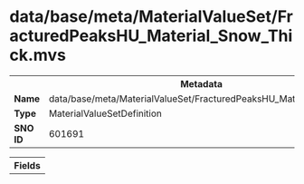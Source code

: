 <h1>data/base/meta/MaterialValueSet/FracturedPeaksHU_Material_Snow_Thick.mvs</h1><table><tr><th colspan="100%">Metadata</th></tr><tr><td><b>Name</b></td><td>data/base/meta/MaterialValueSet/FracturedPeaksHU_Material_Snow_Thick.mvs</td></tr><tr><td><b>Type</b></td><td>MaterialValueSetDefinition</td></tr><tr><td><b>SNO ID</b></td><td>601691</td></tr></table>

<table><tr><th colspan="100%">Fields</th></tr></table>


